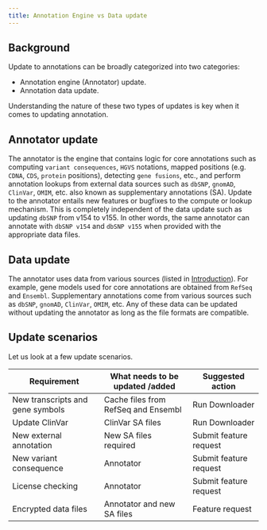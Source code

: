 ```yaml
---
title: Annotation Engine vs Data update
---
```


## Background

Update to annotations can be broadly categorized into two categories:

- Annotation engine (Annotator) update.
- Annotation data update.

Understanding the nature of these two types of updates is key when it comes to updating annotation.

## Annotator update

The annotator is the engine that contains logic for core annotations such as computing `variant consequences`, `HGVS` notations, mapped positions (e.g. `CDNA`, `CDS`, `protein` positions), detecting `gene fusions`, etc., and perform annotation lookups from external data sources such as `dbSNP`, `gnomAD`, `ClinVar`, `OMIM`, etc. also known as supplementary annotations (SA). Update to the annotator entails new features or bugfixes to the compute or lookup mechanism. This is completely independent of the data update such as updating `dbSNP` from v154 to v155. In other words, the same annotator can annotate with `dbSNP v154` and `dbSNP v155` when provided with the appropriate data files.

## Data update

The annotator uses data from various sources (listed in [Introduction](../introduction/introduction.mdx)). For example, gene models used for core annotations are obtained from `RefSeq` and `Ensembl`. Supplementary annotations come from various sources such as `dbSNP`, `gnomAD`, `ClinVar`, `OMIM`, etc. Any of these data can be updated without updating the annotator as long as the file formats are compatible.

## Update scenarios

Let us look at a few update scenarios.

| Requirement                      | What needs to be updated /added     | Suggested action       |
| -------------------------------- | ----------------------------------- | ---------------------- |
| New transcripts and gene symbols | Cache files from RefSeq and Ensembl | Run Downloader         |
| Update ClinVar                   | ClinVar SA files                    | Run Downloader         |
| New external annotation          | New SA files required               | Submit feature request |
| New variant consequence          | Annotator                           | Submit feature request |
| License checking                 | Annotator                           | Submit feature request |
| Encrypted data files             | Annotator and new SA files          | Feature request        |